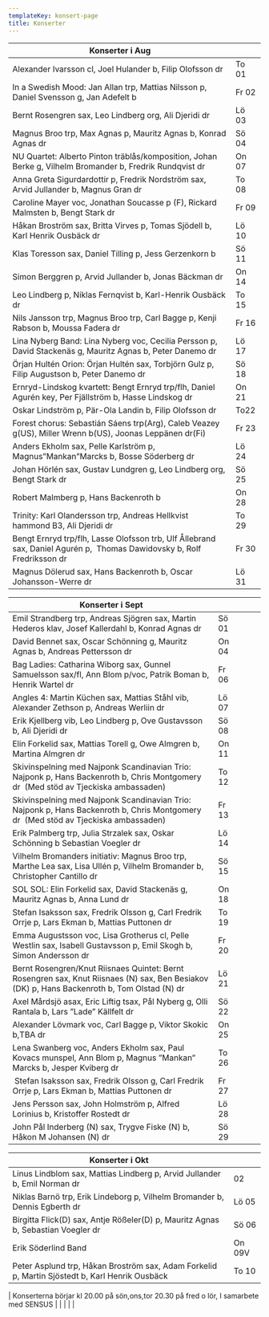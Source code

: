 ```yaml
---
templateKey: konsert-page
title: Konserter
---
```

| Konserter i Aug                                                                                                         |       |
| ----------------------------------------------------------------------------------------------------------------------- | ----- |
| Alexander Ivarsson cl, Joel Hulander b, Filip Olofsson dr                                                               | To 01 |
| In a Swedish Mood: Jan Allan trp, Mattias Nilsson p, Daniel Svensson g, Jan Adefelt b                                   | Fr 02 |
| Bernt Rosengren sax, Leo Lindberg org, Ali Djeridi dr                                                                   | Lö 03 |
| Magnus Broo trp, Max Agnas p, Mauritz Agnas b, Konrad Agnas dr                                                          | Sö 04 |
| NU Quartet: Alberto Pinton träblås/komposition, Johan Berke g, Vilhelm Bromander b, Fredrik Rundqvist dr                | On 07 |
| Anna Greta Sigurdardottir p, Fredrik Nordström sax, Arvid Jullander b, Magnus Gran dr                                   | To 08 |
| Caroline Mayer voc, Jonathan Soucasse p (F), Rickard Malmsten b, Bengt Stark dr                                         | Fr 09 |
| Håkan Broström sax, Britta Virves p, Tomas Sjödell b, Karl Henrik Ousbäck dr                                            | Lö 10 |
| Klas Toresson sax, Daniel Tilling p, Jess Gerzenkorn b                                                                  | Sö 11 |
| Simon Berggren p, Arvid Jullander b, Jonas Bäckman dr                                                                   | On 14 |
| Leo Lindberg p, Niklas Fernqvist b,  Karl-Henrik Ousbäck dr                                                             | To 15 |
| Nils Jansson trp, Magnus Broo trp, Carl Bagge p, Kenji Rabson b, Moussa Fadera dr                                       | Fr 16 |
| Lina Nyberg Band: Lina Nyberg voc, Cecilia Persson p, David Stackenäs g, Mauritz Agnas b, Peter Danemo dr               | Lö 17 |
| Örjan Hultén Orion: Örjan Hultén sax, Torbjörn Gulz p, Filip Augustson b, Peter Danemo dr                               | Sö 18 |
| Ernryd-Lindskog kvartett: Bengt Ernryd trp/flh, Daniel Agurén key, Per Fjällström b, Hasse Lindskog dr                  | On 21 |
| Oskar Lindström p, Pär-Ola Landin b, Filip Olofsson dr                                                                  | To22  |
| Forest chorus: Sebastián Sáens trp(Arg), Caleb Veazey g(US), Miller Wrenn b(US), Joonas Leppänen dr(Fi)                 | Fr 23 |
| Anders Ekholm sax, Pelle Karlström p, Magnus”Mankan”Marcks b, Bosse Söderberg dr                                        | Lö 24 |
| Johan Hörlén sax, Gustav Lundgren g, Leo Lindberg org, Bengt Stark dr                                                   | Sö 25 |
| Robert Malmberg p, Hans Backenroth b                                                                                    | On 28 |
| Trinity: Karl Olandersson trp, Andreas Hellkvist hammond B3, Ali Djeridi dr                                             | To 29 |
| Bengt Ernryd trp/flh, Lasse Olofsson trb, Ulf Ållebrand sax, Daniel Agurén p,  Thomas Dawidovsky b, Rolf Fredriksson dr | Fr 30 |
| Magnus Dölerud sax, Hans Backenroth b, Oscar Johansson-Werre dr                                                         | Lö 31 |

| Konserter i Sept                                                                                                                                                                                                     |       |     |     |     |
| -------------------------------------------------------------------------------------------------------------------------------------------------------------------------------------------------------------------- | ----- | --- | --- | --- |
| Emil Strandberg trp, Andreas Sjögren sax, Martin Hederos klav, Josef Kallerdahl b, Konrad Agnas dr                                                                                                                   | Sö 01 |     |     |     |
| David Bennet sax, Oscar Schönning g, Mauritz Agnas b, Andreas Pettersson dr                                                                                                                                          | On 04 |     |     |     |
| Bag  Ladies: Catharina Wiborg sax, Gunnel Samuelsson sax/fl, Ann Blom p/voc, Patrik Boman b, Henrik Wartel dr                                                                                                        | Fr 06 |     |     |     |
| Angles 4: Martin Küchen sax, Mattias Ståhl vib,  Alexander Zethson p, Andreas Werliin dr                                                                                                                             | Lö 07 |     |     |     |
| Erik Kjellberg vib, Leo Lindberg p, Ove Gustavsson b, Ali Djeridi dr                                                                                                                                                 | Sö 08 |     |     |     |
| Elin Forkelid sax,  Mattias Torell g, Owe Almgren b, Martina Almgren dr                                                                                                                                              | On 11 |     |     |     |
| Skivinspelning med Najponk Scandinavian Trio:  Najponk p, Hans Backenroth b, Chris Montgomery dr 		(Med stöd av Tjeckiska ambassaden)                                                                                | To 12 |     |     |     |
| Skivinspelning med Najponk Scandinavian Trio:  Najponk p, Hans Backenroth b, Chris Montgomery dr 		(Med stöd av Tjeckiska ambassaden)                                                                                | Fr 13 |     |     |     |
| Erik Palmberg trp, Julia Strzalek sax, Oskar Schönning b Sebastian Voegler dr                                                                                                                                        | Lö 14 |     |     |     |
| Vilhelm Bromanders initiativ: Magnus Broo trp, Marthe Lea sax, Lisa Ullén p, Vilhelm Bromander b, 		Christopher Cantillo dr                                                                                          | Sö 15 |     |     |     |
| SOL SOL: Elin Forkelid sax, David Stackenäs g, Mauritz Agnas b, Anna Lund dr                                                                                                                                         | On 18 |     |     |     |
| Stefan Isaksson sax, Fredrik Olsson g, Carl Fredrik Orrje p, Lars Ekman b, Mattias Puttonen dr                                                                                                                       | To 19 |     |     |     |
| Emma Augustsson voc, Lisa Grotherus cl, Pelle Westlin sax, Isabell Gustavsson p, Emil Skogh b, Simon Andersson dr                                                                                                    | Fr 20 |     |     |     |
| Bernt Rosengren/Knut Riisnaes Quintet: Bernt Rosengren sax, Knut Riisnaes (N) sax, Ben Besiakov (DK) p, Hans Backenroth b, Tom Olstad (N) dr                                                                         | Lö 21 |     |     |     |
| Axel Mårdsjö asax, Eric Liftig tsax, Pål Nyberg g, Olli Rantala b, Lars ”Lade” Källfelt dr                                                                                                                           | Sö 22 |     |     |     |
| Alexander Lövmark voc, Carl Bagge p, Viktor Skokic b,TBA dr                                                                                                                                                          | On 25 |     |     |     |
| Lena Swanberg voc, Anders Ekholm sax, Paul Kovacs munspel,	Ann Blom p, Magnus ”Mankan” Marcks b, Jesper Kviberg dr                                                                                                   | To 26 |     |     |     |
|  Stefan Isaksson sax, Fredrik Olsson g, Carl Fredrik Orrje p, Lars Ekman b, Mattias Puttonen dr                                                                                                                      | Fr 27 |     |     |     |
| Jens Persson sax, John Holmström p, Alfred Lorinius b, Kristoffer Rostedt dr                                                                                                                                         | Lö 28 |     |     |     |
| John Pål Inderberg (N) sax, Trygve Fiske (N) b, Håkon M Johansen (N) dr                                                                                                                                              | Sö 29 |     |     |     |

| Konserter i Okt                                                                                                         |       |
| ----------------------------------------------------------------------------------------------------------------------- | ----- |
|Linus Lindblom sax, Mattias Lindberg p, Arvid Jullander b, Emil Norman dr|02
|Niklas Barnö trp, Erik Lindeborg p, Vilhelm Bromander b, Dennis Egberth dr|Lö 05|
|Birgitta Flick(D) sax, Antje Rößeler(D) p, Mauritz Agnas b, Sebastian Voegler dr|Sö 06|
|Erik Söderlind Band|On 09V
|Peter Asplund trp, Håkan Broström sax, Adam Forkelid p, Martin Sjöstedt b, Karl Henrik Ousbäck|To 10|

| Konserterna börjar kl 20.00 på sön,ons,tor                                                                                                                               20.30 på fred o lör, I samarbete med SENSUS |       |     |     |     |
